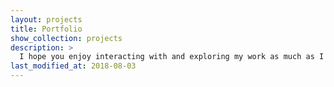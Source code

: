 ```yaml
---
layout: projects
title: Portfolio
show_collection: projects
description: >
  I hope you enjoy interacting with and exploring my work as much as I do creating it!
last_modified_at: 2018-08-03
---
```

